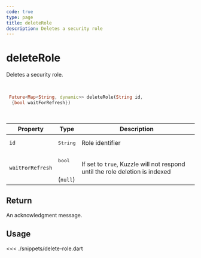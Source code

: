 ```yaml
---
code: true
type: page
title: deleteRole
description: Deletes a security role
---
```


# deleteRole

Deletes a security role.

<br />

```dart
 Future<Map<String, dynamic>> deleteRole(String id,
  {bool waitForRefresh})
```

<br />

| Property | Type | Description |
| --- | --- | --- |
| `id` | <pre>String</pre> | Role identifier |
| `waitForRefresh` | <pre>bool</pre><br />(`null`) | If set to `true`, Kuzzle will not respond until the role deletion is indexed |

## Return

An acknowledgment message. 

## Usage

<<< ./snippets/delete-role.dart
